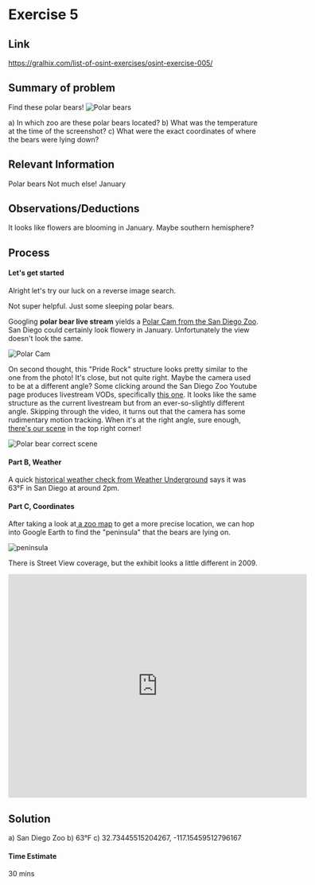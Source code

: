 # Exercise 5

## Link
https://gralhix.com/list-of-osint-exercises/osint-exercise-005/

## Summary of problem
Find these polar bears!
![Polar bears](https://gralhix.com/wp-content/uploads/2023/08/osintexercise005.webp)

a) In which zoo are these polar bears located?
b) What was the temperature at the time of the screenshot?
c) What were the exact coordinates of where the bears were lying down?

## Relevant Information
Polar bears
Not much else!
January

## Observations/Deductions
It looks like flowers are blooming in January. Maybe southern hemisphere?

## Process

#### Let's get started
Alright let's try our luck on a reverse image search.

Not super helpful. Just some sleeping polar bears.

Googling **polar bear live stream** yields a [Polar Cam from the San Diego Zoo](https://zoo.sandiegozoo.org/cams/polar-cam). San Diego could certainly look flowery in January. Unfortunately the view doesn't look the same.

![Polar Cam](https://i.imgur.com/C07ceLD.png)

On second thought, this "Pride Rock" structure looks pretty similar to the one from the photo! It's close, but not quite right. Maybe the camera used to be at a different angle? 
Some clicking around the San Diego Zoo Youtube page produces livestream VODs, specifically [this one](https://www.youtube.com/watch?v=CpsQzkGobTA). It looks like the same structure as the current livestream but from an ever-so-slightly different angle.  Skipping through the video, it turns out that the camera has some rudimentary motion tracking. When it's at the right angle, sure enough, [there's our scene](https://youtu.be/CpsQzkGobTA?t=6290) in the top right corner!



![Polar bear correct scene](https://i.imgur.com/8nxOqrn.png)

#### Part B, Weather
A quick [historical weather check from Weather Underground](https://www.wunderground.com/history/daily/us/ca/san-diego/KSAN/date/2023-1-15) says it was 63°F in San Diego at around 2pm.



#### Part C, Coordinates
After taking a look at[ a zoo map](https://sandiegozoowildlifealliance.org/sites/default/files/2024-05/05-24-24_SDZ24-Map-Front_web.pdf) to get a more precise location, we can hop into Google Earth to find the "peninsula" that the bears are lying on.

![peninsula](https://i.imgur.com/tDWDGxY.png)

There is Street View coverage, but the exhibit looks a little different in 2009.
<iframe src="https://www.google.com/maps/embed?pb=!4v1719095705415!6m8!1m7!1spDAmoVoXKnmZ2ZvbXxQVJQ!2m2!1d32.73452322845974!2d-117.1546854661965!3f125.10487973098662!4f-5.434537153784788!5f1.5362075765591814" width="600" height="450" style="border:0;" allowfullscreen="" loading="lazy" referrerpolicy="no-referrer-when-downgrade"></iframe>



## Solution

a) San Diego Zoo
b) 63°F
c) 32.73445515204267, -117.15459512796167


#### Time Estimate
30 mins